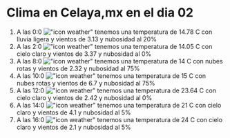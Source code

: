 # Clima en Celaya,mx en el dia 02

1. A las 0:0 !["icon weather"](http://openweathermap.org/img/w/10n.png) tenemos una temperatura de 14.78 C con lluvia ligera y  vientos de 3.13 y nubosidad al 20%
1. A las 2:0 !["icon weather"](http://openweathermap.org/img/w/01n.png) tenemos una temperatura de 14.05 C con cielo claro y  vientos de 3.37 y nubosidad al 0%
1. A las 8:0 !["icon weather"](http://openweathermap.org/img/w/04n.png) tenemos una temperatura de 14 C con nubes rotas y  vientos de 2.32 y nubosidad al 75%
1. A las 10:0 !["icon weather"](http://openweathermap.org/img/w/04d.png) tenemos una temperatura de 15 C con nubes rotas y  vientos de 6.7 y nubosidad al 75%
1. A las 12:0 !["icon weather"](http://openweathermap.org/img/w/01d.png) tenemos una temperatura de 23.64 C con cielo claro y  vientos de 2.42 y nubosidad al 0%
1. A las 14:0 !["icon weather"](http://openweathermap.org/img/w/02d.png) tenemos una temperatura de 21 C con cielo claro y  vientos de 4.1 y nubosidad al 5%
1. A las 16:0 !["icon weather"](http://openweathermap.org/img/w/02d.png) tenemos una temperatura de 24 C con cielo claro y  vientos de 2.1 y nubosidad al 5%
